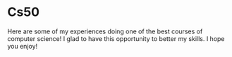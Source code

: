# Cs50
Here are some of my experiences doing one of the best courses of computer science! I glad to have this opportunity to better my skills. I hope you enjoy!
